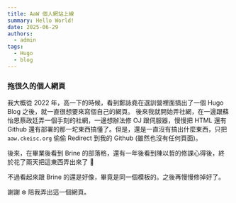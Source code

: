 ```yaml
---
title: AaW 個人網站上線
summary: Hello World!
date: 2025-06-29
authors:
  - admin
tags:
  - Hugo
  - blog
---
```


### 拖很久的個人網頁

我大概從 2022 年，高一下的時候，看到鄭詠堯在選訓營裡面搞出了一個 Hugo Blog 之後，就一直很想要來寫個自己的網頁。
後來我就開始弄社網，在一邊跟蘇怡恩蔡政廷弄一個手刻的社網，一邊想辦法修 OJ 跟伺服器，慢慢把 HTML 還有 Github 還有部署的那一坨東西搞懂了。但是，還是一直沒有搞出什麼東西，只把 `aaw.ckeisc.org` 偷偷 Redirect 到我的 Github (雖然也沒有任何頁面)。

後來，在畢業後看到 Brine 的部落格，還有一年後看到陳以哲的修課心得後，終於花了兩天把這東西弄出來了 🥳

不過看起來跟 Brine 的還是好像，畢竟是同一個模板的。之後再慢慢修掉好了。

謝謝 ❄️ 陪我弄出這一個網頁。
